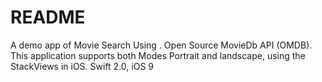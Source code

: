 # README #

A demo app of Movie Search Using . Open Source MovieDb API (OMDB).
This application supports both Modes Portrait and landscape, using the StackViews in iOS.
Swift 2.0, iOS 9


